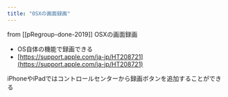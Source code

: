 ```yaml
---
title: "OSXの画面録画"
---
```


from [[pRegroup-done-2019]]
OSXの画面録画
- OS自体の機能で録画できる
- [https://support.apple.com/ja-jp/HT208721](https://support.apple.com/ja-jp/HT208721)

iPhoneやiPadではコントロールセンターから録画ボタンを追加することができる

